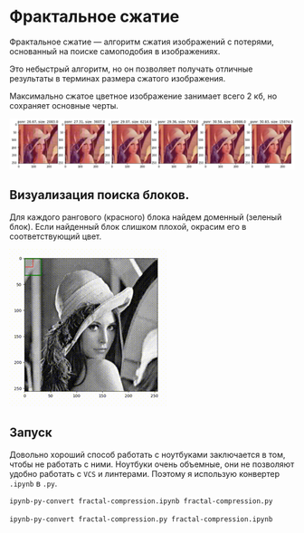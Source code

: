 # Фрактальное сжатие

Фрактальное сжатие — алгоритм сжатия изображений с потерями, основанный на поиске самоподобия в изображениях.

Это небыстрый алгоритм, но он позволяет получать отличные результаты в терминах размера сжатого изображения.

Максимально сжатое цветное изображение занимает всего 2 кб, но сохраняет основные черты.

![Сжатые изображения](images/qualities.png)

## Визуализация поиска блоков. 

Для каждого рангового (красного) блока найдем доменный (зеленый блок). Если найденный блок слишком плохой, окрасим его в соответствующий цвет.

[![Поиск блоков](images/simple_transforms.gif)](images/simple_transforms.mp4)

## Запуск

Довольно хороший способ работать с ноутбуками заключается в том, чтобы не работать с ними. Ноутбуки очень объемные, они не позволяют удобно работать с `VCS` и линтерами. Поэтому я использую конвертер `.ipynb` в `.py`.

```
ipynb-py-convert fractal-compression.ipynb fractal-compression.py

ipynb-py-convert fractal-compression.py fractal-compression.ipynb
```
